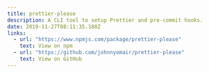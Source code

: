 ```yaml
---
title: prettier-please
description: A CLI tool to setup Prettier and pre-commit hooks.
date: 2019-11-27T08:11:35.188Z
links:
  - url: "https://www.npmjs.com/package/prettier-please"
    text: View on npm
  - url: "https://github.com/johnnyomair/prettier-please"
    text: View on GitHub
---
```

